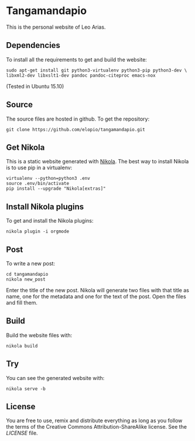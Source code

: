 # Tangamandapio

This is the personal website of Leo Arias.

## Dependencies

To install all the requirements to get and build the website:

    sudo apt-get install git python3-virtualenv python3-pip python3-dev \
    libxml2-dev libxslt1-dev pandoc pandoc-citeproc emacs-nox

(Tested in Ubuntu 15.10)

## Source

The source files are hosted in github. To get the repository:

    git clone https://github.com/elopio/tangamandapio.git

## Get Nikola

This is a static website generated with [Nikola](https://getnikola.com/). The
best way to install Nikola is to use pip in a virtualenv:

    virtualenv --python=python3 .env
    source .env/bin/activate
    pip install --upgrade "Nikola[extras]"

## Install Nikola plugins

To get and install the Nikola plugins:

    nikola plugin -i orgmode

## Post

To write a new post:

    cd tangamandapio
    nikola new_post

Enter the title of the new post.
Nikola will generate two files with that title as name, one for the metadata
and one for the text of the post. Open the files and fill them.

## Build

Build the website files with:

    nikola build

## Try

You can see the generated website with:

    nikola serve -b

## License

You are free to use, remix and distribute everything as long as you follow the
terms of the Creative Commons Attribution-ShareAlike license. See the _LICENSE_
file.
